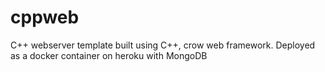 # cppweb
C++ webserver template built using C++, crow web framework. Deployed as a docker container on heroku with MongoDB
